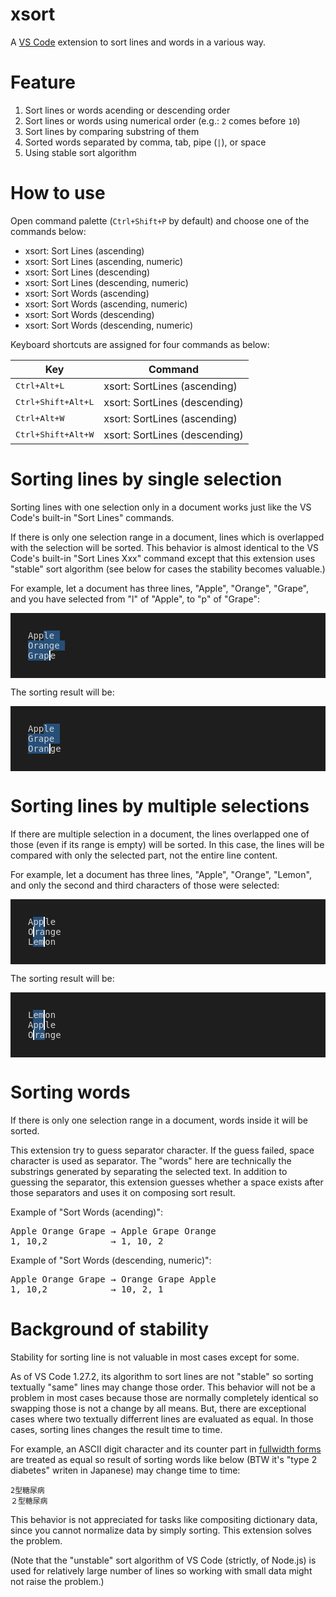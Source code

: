 # xsort

A [VS Code](https://code.visualstudio.com) extension to sort lines and words
in a various way.


# Feature

1. Sort lines or words acending or descending order
2. Sort lines or words using numerical order (e.g.: `2` comes before `10`)
3. Sort lines by comparing substring of them
4. Sorted words separated by comma, tab, pipe (`|`), or space
5. Using stable sort algorithm


# How to use

Open command palette (`Ctrl+Shift+P` by default) and choose one of the commands
below:

- xsort: Sort Lines (ascending)
- xsort: Sort Lines (ascending, numeric)
- xsort: Sort Lines (descending)
- xsort: Sort Lines (descending, numeric)
- xsort: Sort Words (ascending)
- xsort: Sort Words (ascending, numeric)
- xsort: Sort Words (descending)
- xsort: Sort Words (descending, numeric)

Keyboard shortcuts are assigned for four commands as below:

| Key                         | Command                       |
| --------------------------- | ----------------------------- |
| <kbd>Ctrl+Alt+L</kbd>       | xsort: SortLines (ascending)  |
| <kbd>Ctrl+Shift+Alt+L</kbd> | xsort: SortLines (descending) |
| <kbd>Ctrl+Alt+W</kbd>       | xsort: SortLines (ascending)  |
| <kbd>Ctrl+Shift+Alt+W</kbd> | xsort: SortLines (descending) |


# Sorting lines by single selection

Sorting lines with one selection only in a document works just like the
VS Code's built-in "Sort Lines" commands.

If there is only one selection range in a document, lines which is overlapped
with the selection will be sorted. This behavior is almost identical to the
VS Code's built-in "Sort Lines Xxx" command except that this extension uses
"stable" sort algorithm (see below for cases the stability becomes valuable.)

For example, let a document has three lines, "Apple", "Orange", "Grape", and
you have selected from "l" of "Apple", to "p" of "Grape":

<div style="background: #1e1e1e; font-family: monospace; color: #d4d4d4; padding: 2em;">
App<span style="background: #264f78;">le&nbsp;</span><br>
<span style="background: #264f78;">Orange&nbsp;</span><br>
<span style="background: #264f78; border-right: 2px solid white;">Grap</span>e<br>
</div>

The sorting result will be:

<div style="background: #1e1e1e; font-family: monospace; color: #d4d4d4; padding: 2em;">
App<span style="background: #264f78;">le&nbsp;</span><br>
<span style="background: #264f78;">Grape&nbsp;</span><br>
<span style="background: #264f78; border-right: 2px solid white;">Oran</span>ge<br>
</div>


# Sorting lines by multiple selections

If there are multiple selection in a document, the lines overlapped one of
those (even if its range is empty) will be sorted. In this case, the lines will
be compared with only the selected part, not the entire line content.

For example, let a document has three lines, "Apple", "Orange", "Lemon", and
only the second and third characters of those were selected:

<div style="background: #1e1e1e; font-family: monospace; color: #d4d4d4; padding: 2em;">
A<span style="background: #264f78; border-right: 2px solid white;">pp</span>le<br>
O<span style="background: #264f78; border-left: 2px solid white;">ra</span>nge<br>
L<span style="background: #264f78; border-right: 2px solid white;">em</span>on<br>
</div>

The sorting result will be:

<div style="background: #1e1e1e; font-family: monospace; color: #d4d4d4; padding: 2em;">
L<span style="background: #264f78; border-right: 2px solid white;">em</span>on<br>
A<span style="background: #264f78; border-right: 2px solid white;">pp</span>le<br>
O<span style="background: #264f78; border-left: 2px solid white;">ra</span>nge<br>
</div>


# Sorting words

If there is only one selection range in a document, words inside it will be
sorted.

This extension try to guess separator character. If the guess failed, space
character is used as separator. The "words" here are technically the substrings
generated by separating the selected text. In addition to guessing the
separator, this extension guesses whether a space exists after those separators
and uses it on composing sort result.

Example of "Sort Words (acending)":

<pre>
Apple Orange Grape &rarr; Apple Grape Orange
1, 10,2            &rarr; 1, 10, 2
</pre>

Example of "Sort Words (descending, numeric)":

<pre>
Apple Orange Grape &rarr; Orange Grape Apple
1, 10,2            &rarr; 10, 2, 1
</pre>


# Background of stability

Stability for sorting line is not valuable in most cases except for some.

As of VS Code 1.27.2, its algorithm to sort lines are not "stable" so sorting
textually "same" lines may change those order. This behavior will not be a
problem in most cases because those are normally completely identical so
swapping those is not a change by all means. But, there are exceptional cases
where two textually differrent lines are evaluated as equal. In those cases,
sorting lines changes the result time to time.

For example, an ASCII digit character and its counter part in
[fullwidth forms](https://www.unicode.org/charts/PDF/UFF00.pdf)
are treated as equal so result of sorting words like below (BTW it's "type 2
diabetes" writen in Japanese) may change time to time:

    2型糖尿病
    ２型糖尿病

This behavior is not appreciated for tasks like compositing dictionary data,
since you cannot normalize data by simply sorting. This extension solves the
problem.

(Note that the "unstable" sort algorithm of VS Code (strictly, of Node.js) is
used for relatively large number of lines so working with small data might not
raise the problem.)
